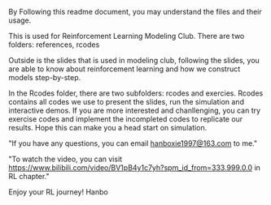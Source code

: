 By Following this readme document, you may understand the files and their usage.

This is used for Reinforcement Learning Modeling Club. There are two folders: references, rcodes

Outside is the slides that is used in modeling club, following the slides, you are able to know about reinforcement learning and how we construct models step-by-step.

In the Rcodes folder, there are two subfolders: rcodes and exercies. Rcodes contains all codes we use to present the slides, run the simulation and interactive demos. If you are more interested and chanllenging, you can try exercise codes and implement the incompleted codes to replicate our results. Hope this can make you a head start on simulation.

"If you have any questions, you can email hanboxie1997@163.com to me."

"To watch the video, you can visit  https://www.bilibili.com/video/BV1pB4y1c7yh?spm_id_from=333.999.0.0  in RL chapter."

Enjoy your RL journey! 
Hanbo
